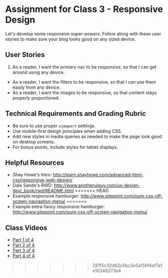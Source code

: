 # Assignment for Class 3 - Responsive Design

Let's develop some responsive super-powers. Follow along with these user stories to make sure your blog looks good on any sized device.

## User Stories
 1. As a reader, I want the primary nav to be responsive, so that I can get around using any device.
 - As a reader, I want the filters to be responsive, so that I can use them easily from any device.
 - As a reader, I want the images to be responsive, so that content stays properly proportioned.

## Technical Requirements and Grading Rubric
 - Be sure to use proper `viewport` settings.
 - Use mobile-first design principles when adding CSS.
 - Add new styles in media queries as needed to make the page look good on desktop screens.
 - For bonus points, include styles for tablet displays.

## Helpful Resources
 - Shay Howe's Intro: http://learn.shayhowe.com/advanced-html-css/responsive-web-design/
 - Dale Sande's RWD: http://www.anotheruiguy.com/ux-design-dev/_book/rwd/README.html
<<<<<<< HEAD
 - Example responsive hamburger: http://www.sitepoint.com/pure-css-off-screen-navigation-menu/ 
=======
 - Example extra-fancy responsive hamburger: http://www.sitepoint.com/pure-css-off-screen-navigation-menu/

## Class Videos
 - [Part 1 of 4](https://youtu.be/PONXn9EW_bg)
 - [Part 2 of 4](https://youtu.be/Sj01gxYjIkI)
 - [Part 3 of 4](https://youtu.be/XmMwDL8moj8)
 - [Part 4 of 4](https://youtu.be/cIrlMlBrFg4)
>>>>>>> 281f5c32d62c5bc3e5a156f4af7a1e16348273e4
